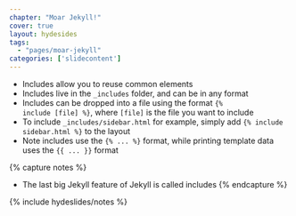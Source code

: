 ```yaml
---
chapter: "Moar Jekyll!"
cover: true
layout: hydesides
tags:
  - "pages/moar-jekyll"
categories: ['slidecontent']
---
```


* Includes allow you to reuse common elements
* Includes live in the `_includes` folder, and can be in any format
* Includes can be dropped into a file using the format <code>&#123;% include [file] %}</code>, where `[file]` is the file you want to include
* To include `_includes/sidebar.html` for example, simply add <code>&#123;% include sidebar.html %}</code> to the layout
* Note includes use the <code>&#123;% ... %}</code> format, while printing template data uses the <code>&#123;{ ... }}</code> format

{% capture notes %}
*  The last big Jekyll feature of Jekyll is called includes 
{% endcapture %}

{% include hydeslides/notes %}